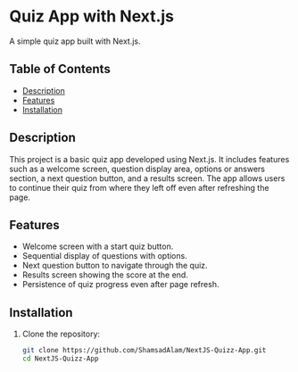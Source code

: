 # Quiz App with Next.js

A simple quiz app built with Next.js.

## Table of Contents
- [Description](#description)
- [Features](#features)
- [Installation](#installation)

## Description
This project is a basic quiz app developed using Next.js. It includes features such as a welcome screen, question display area, options or answers section, a next question button, and a results screen. The app allows users to continue their quiz from where they left off even after refreshing the page.

## Features
- Welcome screen with a start quiz button.
- Sequential display of questions with options.
- Next question button to navigate through the quiz.
- Results screen showing the score at the end.
- Persistence of quiz progress even after page refresh.

## Installation
1. Clone the repository:
   ```bash
   git clone https://github.com/ShamsadAlam/NextJS-Quizz-App.git
   cd NextJS-Quizz-App
